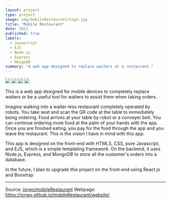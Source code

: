 ```yaml
---
layout: project
type: project
image: img/mobileRestaurant/logo.jpg
title: "Mobile Restaurant"
date: 2021
published: true
labels:
  - Javascript
  - EJS
  - Node.js
  - Express
  - MongoDB
summary: "A web app designed to replace waiters at a restaurant."
---
```

<div class="d-flex">
  <img class="img-fluid" src="../img/mobileRestaurant/view1.png">
  <img class="img-fluid" src="../img/mobileRestaurant/view2.png">
  <img class="img-fluid" src="../img/mobileRestaurant/view3.png">
  <img class="img-fluid" src="../img/mobileRestaurant/view4.png">
</div>

This is a web app designed for mobile devices to completely replace waiters or be a useful tool for waiters to assist them when taking orders.

Imagine walking into a waiter-less restaurant completely operated by robots. You take seat and scan the QR code at the table to immediately being ordering. Food arrives at your table by robot or a conveyer belt. You can continue ordering more food at the palm of your hands with the app. Once you are finished eating, you pay for the food through the app and you leave the restaurant. This is the vision I have in mind with this app.

This app is designed on the front-end with HTMLS, CSS, pure Javascript, and EJS, which is a simple templating framework. On the backend, it uses Node.js, Express, and MongoDB to store all the customer's orders into a database.

In the future, I plan to upgrade this project on the front-end using React.js and Boostrap

<hr>

Source: <a href="https://github.com/JorWo/mobileRestaurant"><i class="large github icon"></i>jorwo/mobileRestaurant</a>
Webpage: <a href="https://jorwo.github.io/mobileRestaurant/website/">https://jorwo.github.io/mobileRestaurant/website/</a>
